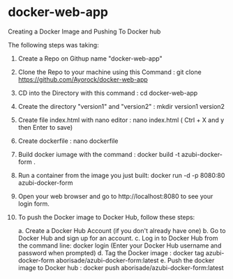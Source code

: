 # docker-web-app
Creating a Docker Image and Pushing To Docker hub

The following steps was taking:
1. Create a Repo on Githup name "docker-web-app"
2. Clone the Repo to your machine using this Command : git clone https://github.com/Ayorock/docker-web-app
3. CD into the Directory with this command : cd docker-web-app
4. Create the directory "version1" and "version2" : mkdir version1 version2
5. Create file index.html with nano editor : nano index.html  ( Ctrl + X and y then Enter to save)
6. Create dockerfile : nano dockerfile
7. Build docker iumage with the command : docker build -t azubi-docker-form .
8. Run a container from the image you just built: docker run -d -p 8080:80 azubi-docker-form
9. Open your web browser and go to http://localhost:8080 to see your login form.
10. To push the Docker image to Docker Hub, follow these steps:

    a. Create a Docker Hub Account (if you don't already have one)
	b. Go to Docker Hub and sign up for an account.
	c. Log in to Docker Hub from the command line:
		docker login (Enter your Docker Hub username and password when prompted)
	d. Tag the Docker image : 
		docker tag azubi-docker-form aborisade/azubi-docker-form:latest
	e. Push the docker image to Docker hub : 
		docker push aborisade/azubi-docker-form:latest



